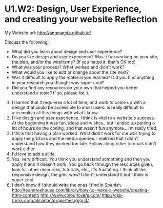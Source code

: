# U1.W2: Design, User Experience, and creating your website Reflection

My Website url: http://angmagda.github.io/

Discuss the following:
* What did you learn about design and user experience? 
* Do you like design and user experience? Was it fun working on your site, the plan, and/or the wireframe? (If you hated it, that's OK too)
* What was your process? What worked and didn't work?
* What would you like to add or change about the site next?
* Was it difficult to apply the material you learned? Did you find anything in your research you thought was super cool?
* Did you find any resources on your own that helped you better understand a topic? If so, please list it.

1. I learned that it requieres a lot of time, and work to come up with a design that could be accessible to most users. Is really difficult to accomplish all this things with what I know.
2. I like design and user experience, I think is vital to a website's success. At the beginning it was fun, ideas and wishes...but I ended up putting a lot of hours on the coding, and that wasn't fun anymore...I'm really tired.
3. I think that having a plan worked. What didn't work for me was trying to apply the grid.css and the media queries. I realized that I didn't understand how they worked too late. Follow along other tutorials didn't work either.   
4. I'd love to add a slide.
5. Yes, very difficult. You think you understand something and then you apply it and it doesn't work. You go back through the resources given, look for other resources, tutorials, etc., it's frustating. I think all the responsive design, the grid, wow! I didn't understand it but I think is super cool.
6. I don't know if I should write the ones I find in Spanish.
http://teamtreehouse.com/library/how-to-make-a-website/creating-html-content/
http://www.colourlovers.com/
http://css-tricks.com/almanac/properties/g/grid/